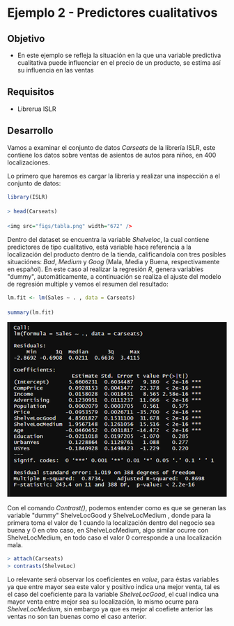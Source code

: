 # Ejemplo 2 - Predictores cualitativos

## Objetivo

* En este ejemplo se refleja la situación en la que una variable predictiva cualitativa puede influenciar en el precio de un producto, se estima así su influencia en las ventas

## Requisitos

- Librerua ISLR

## Desarrollo

Vamos a examinar el conjunto de datos _Carseats_ de la librería ISLR, este contiene los datos sobre ventas de asientos de autos para niños, en 400 localizaciones. 

Lo primero que haremos es cargar la libreria y realizar una inspección a el conjunto de datos:

```R 
library(ISLR)

> head(Carseats)

<img src="figs/tabla.png" width="672" />

```
Dentro del dataset se encuentra la variable _Shelveloc_, la cual contiene predictores de tipo cualitativo, está variable hace referencia a la localización del producto dentro de la tienda, calificandola con tres posibles situaciónes: _Bad_, _Medium_ y _Goog_ (Mala, Media y Buena, respectivamente en español). En este caso al realizar la regresión _R_, genera variables "dummy", automáticamente, a continuación se realiza el ajuste del modelo de regresión multiple y vemos el resumen del resultado:

```R
lm.fit <- lm(Sales ∼ . , data = Carseats)

summary(lm.fit)
```
<img src="figs/summary.png" width="672" />

Con el comando _Contrast()_, podemos entender como es que se generan las variable "dummy" ShelveLocGood y ShelveLocMedium , donde para la primera toma el valor de 1 cuando la localización dentro del negocio sea buena y 0 en otro caso, en ShelveLocMedium, algo similar ocurre con ShelveLocMedium, en todo caso el valor 0 corresponde a una localización mala. 
```R
> attach(Carseats)
> contrasts(ShelveLoc)
```

Lo relevante será observar los coeficientes en _value_, para éstas variables ya que entre mayor sea este valor y positivo indica una mejor venta, tal es el caso del coeficiente para la variable _ShelveLocGood_, el cual indica una mayor venta entre mejor sea su localización, lo mismo ocurre para _ShelveLocMedium_, sin embargo ya que es mejor al coefiete anterior las ventas no son tan buenas como el caso anterior. 
